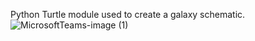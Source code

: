 Python Turtle module used to create a galaxy schematic.
![MicrosoftTeams-image (1)](https://user-images.githubusercontent.com/94861275/154590238-7db2e031-d969-438b-bc51-3142399daf0d.png)
